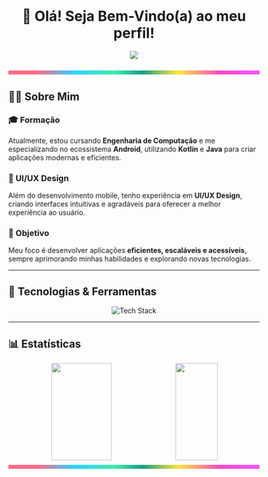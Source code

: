 <h1 align="center">👋 Olá! Seja Bem-Vindo(a) ao meu perfil!</h1>

<p align="center">
  <img src="https://readme-typing-svg.herokuapp.com?color=36BCF7&size=25&center=true&vCenter=true&width=600&lines=Desenvolvedor+Mobile;UI%2FUX+Designer" />
</p>

<img src="https://github.com/PdrArth/PdrArth/blob/main/lineBar.png" width="100%" height="8px"/>


## 🧑‍💻 Sobre Mim

### 🎓 Formação
Atualmente, estou cursando **Engenharia de Computação** e me especializando no ecossistema **Android**, utilizando **Kotlin** e **Java** para criar aplicações modernas e eficientes.

### 📱 UI/UX Design
Além do desenvolvimento mobile, tenho experiência em **UI/UX Design**, criando interfaces intuitivas e agradáveis para oferecer a melhor experiência ao usuário.

### 🌟 Objetivo
Meu foco é desenvolver aplicações **eficientes, escaláveis e acessíveis**, sempre aprimorando minhas habilidades e explorando novas tecnologias.

---

## 🚀 Tecnologias & Ferramentas

<div align="center">
  <img src="https://skillicons.dev/icons?i=androidstudio,kotlin,java,figma,git,github,firebase,sqlite" height="50" alt="Tech Stack" />   
</div>

---

## 📊 Estatísticas

<div align="center">
   <img width="49%" height="195px" src="https://github-readme-stats.vercel.app/api?username=pdrarth&show_icons=true&count_private=true&title_color=80F7D4&icon_color=9d00ff&text_color=c9d1d9&bg_color=0d1117&border_color=fff0" /> 
  <img width="41%" height="195px" src="https://github-readme-stats.vercel.app/api/top-langs/?username=pdrarth&layout=compact&title_color=80F7D4&text_color=fff&bg_color=0d1117&border_color=fff0" />
</div>

<img src="https://github.com/PdrArth/PdrArth/blob/main/lineBar.png" width="100%" height="8px"/>


